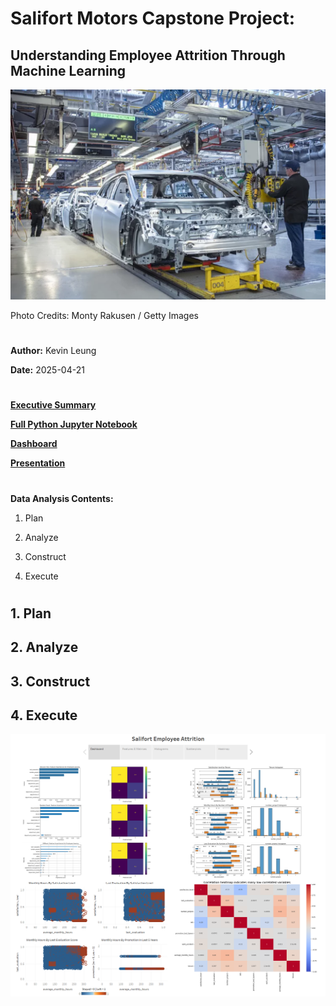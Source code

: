 #
# Salifort Motors Capstone Project: 
## Understanding Employee Attrition Through Machine Learning

![stock_photo](./images/car_image.png)

Photo Credits: Monty Rakusen / Getty Images

#

**Author:** Kevin Leung

**Date:** 2025-04-21

#
[**Executive Summary**](https://github.com/kleung157/Salifort_Motors_Capstone_Machine_Learning/blob/main/images/executive_summary.png)

[**Full Python Jupyter Notebook**](https://github.com/kleung157/Bellabeat_Case_Study_Google_Data_Analytics/blob/ba4e810b2ea8f7d907c0e844fd44f2d4f9583cc6/bellabeat_case_study_deliverables.Rmd)

[**Dashboard**](https://public.tableau.com/views/salifort_motors_capstone/DashboardStory?:language=en-US&:sid=&:redirect=auth&:display_count=n&:origin=viz_share_link)

[**Presentation**](https://github.com/kleung157/Bellabeat_Case_Study_Google_Data_Analytics/raw/refs/heads/main/bellabeat_presentation.pptx)

#

**Data Analysis Contents:**

1. Plan

2. Analyze

3. Construct

4. Execute

#

## 1. Plan

## 2. Analyze

## 3. Construct

## 4. Execute


![dashboard](./images/salifort_dashboard.png)
